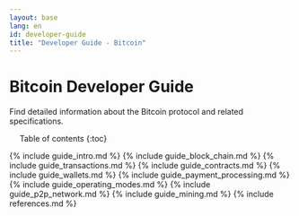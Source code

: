 ```yaml
---
layout: base
lang: en
id: developer-guide
title: "Developer Guide - Bitcoin"
---
```


# Bitcoin Developer Guide

<p class="summary">Find detailed information about the Bitcoin protocol and related specifications.</p>

<div markdown="1" id="toc" class="toc"><div markdown="1">

* Table of contents
{:toc}

</div></div>

<!--#md#<div markdown="1" class="toccontent">#md#-->

{% include guide_intro.md %}
{% include guide_block_chain.md %}
{% include guide_transactions.md %}
{% include guide_contracts.md %}
{% include guide_wallets.md %}
{% include guide_payment_processing.md %}
{% include guide_operating_modes.md %}
{% include guide_p2p_network.md %}
{% include guide_mining.md %}
{% include references.md %}

<!--#md#</div>#md#-->

<script>updateToc();</script>

